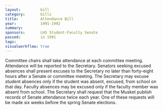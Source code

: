 ```yaml
---  
layout:         bill
category:       bills
title:          Attendance Bill
year:           1991-1992
summary:        
sponsors:       LHS Student-Faculty Senate
passed:         in 1991
tags:           
visualworkflow: true
---
```


Committee chairs shall take attendance at each committee meeting. Attendance will be reported to the Secretary.
Senators seeking excused absences shall present excuses to the Secretary no later than forty-eight hours after a Senate or committee meeting. The Secretary may excuse student absences only if the student was absent, excused, from school on that day. Faculty absences may be excused only if the faculty member was absent from school.
The Secretary shall request that the Musket publish records of Senate attendance twice each year. One of these requests will be made six weeks before the spring Senate elections.
